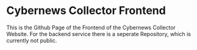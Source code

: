 # Cybernews Collector Frontend
This is the Github Page of the Frontend of the Cybernews Collector Website. For the backend service there is a seperate Repository, which is currently not public. 
